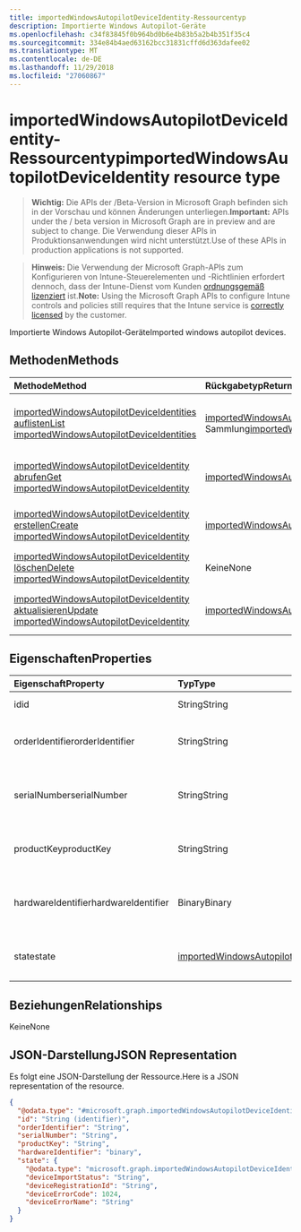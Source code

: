 ```yaml
---
title: importedWindowsAutopilotDeviceIdentity-Ressourcentyp
description: Importierte Windows Autopilot-Geräte
ms.openlocfilehash: c34f83845f0b964bd0b6e4b83b5a2b4b351f35c4
ms.sourcegitcommit: 334e84b4aed63162bcc31831cffd6d363dafee02
ms.translationtype: MT
ms.contentlocale: de-DE
ms.lasthandoff: 11/29/2018
ms.locfileid: "27060867"
---
```

# <a name="importedwindowsautopilotdeviceidentity-resource-type"></a><span data-ttu-id="b338c-103">importedWindowsAutopilotDeviceIdentity-Ressourcentyp</span><span class="sxs-lookup"><span data-stu-id="b338c-103">importedWindowsAutopilotDeviceIdentity resource type</span></span>

> <span data-ttu-id="b338c-104">**Wichtig:** Die APIs der /Beta-Version in Microsoft Graph befinden sich in der Vorschau und können Änderungen unterliegen.</span><span class="sxs-lookup"><span data-stu-id="b338c-104">**Important:** APIs under the / beta version in Microsoft Graph are in preview and are subject to change.</span></span> <span data-ttu-id="b338c-105">Die Verwendung dieser APIs in Produktionsanwendungen wird nicht unterstützt.</span><span class="sxs-lookup"><span data-stu-id="b338c-105">Use of these APIs in production applications is not supported.</span></span>

> <span data-ttu-id="b338c-106">**Hinweis:** Die Verwendung der Microsoft Graph-APIs zum Konfigurieren von Intune-Steuerelementen und -Richtlinien erfordert dennoch, dass der Intune-Dienst vom Kunden [ordnungsgemäß lizenziert](https://go.microsoft.com/fwlink/?linkid=839381) ist.</span><span class="sxs-lookup"><span data-stu-id="b338c-106">**Note:** Using the Microsoft Graph APIs to configure Intune controls and policies still requires that the Intune service is [correctly licensed](https://go.microsoft.com/fwlink/?linkid=839381) by the customer.</span></span>

<span data-ttu-id="b338c-107">Importierte Windows Autopilot-Geräte</span><span class="sxs-lookup"><span data-stu-id="b338c-107">Imported windows autopilot devices.</span></span>
## <a name="methods"></a><span data-ttu-id="b338c-108">Methoden</span><span class="sxs-lookup"><span data-stu-id="b338c-108">Methods</span></span>
|<span data-ttu-id="b338c-109">Methode</span><span class="sxs-lookup"><span data-stu-id="b338c-109">Method</span></span>|<span data-ttu-id="b338c-110">Rückgabetyp</span><span class="sxs-lookup"><span data-stu-id="b338c-110">Return Type</span></span>|<span data-ttu-id="b338c-111">Beschreibung</span><span class="sxs-lookup"><span data-stu-id="b338c-111">Description</span></span>|
|:---|:---|:---|
|[<span data-ttu-id="b338c-112">importedWindowsAutopilotDeviceIdentities auflisten</span><span class="sxs-lookup"><span data-stu-id="b338c-112">List importedWindowsAutopilotDeviceIdentities</span></span>](../api/intune-enrollment-importedwindowsautopilotdeviceidentity-list.md)|<span data-ttu-id="b338c-113">[importedWindowsAutopilotDeviceIdentity](../resources/intune-enrollment-importedwindowsautopilotdeviceidentity.md)-Sammlung</span><span class="sxs-lookup"><span data-stu-id="b338c-113">[importedWindowsAutopilotDeviceIdentity](../resources/intune-enrollment-importedwindowsautopilotdeviceidentity.md) collection</span></span>|<span data-ttu-id="b338c-114">Auflisten von Eigenschaften und Beziehungen der [importedWindowsAutopilotDeviceIdentity](../resources/intune-enrollment-importedwindowsautopilotdeviceidentity.md)-Objekte.</span><span class="sxs-lookup"><span data-stu-id="b338c-114">List properties and relationships of the [importedWindowsAutopilotDeviceIdentity](../resources/intune-enrollment-importedwindowsautopilotdeviceidentity.md) objects.</span></span>|
|[<span data-ttu-id="b338c-115">importedWindowsAutopilotDeviceIdentity abrufen</span><span class="sxs-lookup"><span data-stu-id="b338c-115">Get importedWindowsAutopilotDeviceIdentity</span></span>](../api/intune-enrollment-importedwindowsautopilotdeviceidentity-get.md)|[<span data-ttu-id="b338c-116">importedWindowsAutopilotDeviceIdentity</span><span class="sxs-lookup"><span data-stu-id="b338c-116">importedWindowsAutopilotDeviceIdentity</span></span>](../resources/intune-enrollment-importedwindowsautopilotdeviceidentity.md)|<span data-ttu-id="b338c-117">Lesen von Eigenschaften und Beziehungen des [importedWindowsAutopilotDeviceIdentity](../resources/intune-enrollment-importedwindowsautopilotdeviceidentity.md)-Objekts.</span><span class="sxs-lookup"><span data-stu-id="b338c-117">Read properties and relationships of the [importedWindowsAutopilotDeviceIdentity](../resources/intune-enrollment-importedwindowsautopilotdeviceidentity.md) object.</span></span>|
|[<span data-ttu-id="b338c-118">importedWindowsAutopilotDeviceIdentity erstellen</span><span class="sxs-lookup"><span data-stu-id="b338c-118">Create importedWindowsAutopilotDeviceIdentity</span></span>](../api/intune-enrollment-importedwindowsautopilotdeviceidentity-create.md)|[<span data-ttu-id="b338c-119">importedWindowsAutopilotDeviceIdentity</span><span class="sxs-lookup"><span data-stu-id="b338c-119">importedWindowsAutopilotDeviceIdentity</span></span>](../resources/intune-enrollment-importedwindowsautopilotdeviceidentity.md)|<span data-ttu-id="b338c-120">Erstellen eines neuen [importedWindowsAutopilotDeviceIdentity](../resources/intune-enrollment-importedwindowsautopilotdeviceidentity.md)-Objekts.</span><span class="sxs-lookup"><span data-stu-id="b338c-120">Create a new [importedWindowsAutopilotDeviceIdentity](../resources/intune-enrollment-importedwindowsautopilotdeviceidentity.md) object.</span></span>|
|[<span data-ttu-id="b338c-121">importedWindowsAutopilotDeviceIdentity löschen</span><span class="sxs-lookup"><span data-stu-id="b338c-121">Delete importedWindowsAutopilotDeviceIdentity</span></span>](../api/intune-enrollment-importedwindowsautopilotdeviceidentity-delete.md)|<span data-ttu-id="b338c-122">Keine</span><span class="sxs-lookup"><span data-stu-id="b338c-122">None</span></span>|<span data-ttu-id="b338c-123">Löscht eine [importedWindowsAutopilotDeviceIdentity](../resources/intune-enrollment-importedwindowsautopilotdeviceidentity.md)</span><span class="sxs-lookup"><span data-stu-id="b338c-123">Deletes a [importedWindowsAutopilotDeviceIdentity](../resources/intune-enrollment-importedwindowsautopilotdeviceidentity.md).</span></span>|
|[<span data-ttu-id="b338c-124">importedWindowsAutopilotDeviceIdentity aktualisieren</span><span class="sxs-lookup"><span data-stu-id="b338c-124">Update importedWindowsAutopilotDeviceIdentity</span></span>](../api/intune-enrollment-importedwindowsautopilotdeviceidentity-update.md)|[<span data-ttu-id="b338c-125">importedWindowsAutopilotDeviceIdentity</span><span class="sxs-lookup"><span data-stu-id="b338c-125">importedWindowsAutopilotDeviceIdentity</span></span>](../resources/intune-enrollment-importedwindowsautopilotdeviceidentity.md)|<span data-ttu-id="b338c-126">Aktualisieren der Eigenschaften eines [importedWindowsAutopilotDeviceIdentity](../resources/intune-enrollment-importedwindowsautopilotdeviceidentity.md)-Objekts.</span><span class="sxs-lookup"><span data-stu-id="b338c-126">Update the properties of a [importedWindowsAutopilotDeviceIdentity](../resources/intune-enrollment-importedwindowsautopilotdeviceidentity.md) object.</span></span>|

## <a name="properties"></a><span data-ttu-id="b338c-127">Eigenschaften</span><span class="sxs-lookup"><span data-stu-id="b338c-127">Properties</span></span>
|<span data-ttu-id="b338c-128">Eigenschaft</span><span class="sxs-lookup"><span data-stu-id="b338c-128">Property</span></span>|<span data-ttu-id="b338c-129">Typ</span><span class="sxs-lookup"><span data-stu-id="b338c-129">Type</span></span>|<span data-ttu-id="b338c-130">Beschreibung</span><span class="sxs-lookup"><span data-stu-id="b338c-130">Description</span></span>|
|:---|:---|:---|
|<span data-ttu-id="b338c-131">id</span><span class="sxs-lookup"><span data-stu-id="b338c-131">id</span></span>|<span data-ttu-id="b338c-132">String</span><span class="sxs-lookup"><span data-stu-id="b338c-132">String</span></span>|<span data-ttu-id="b338c-133">GUID des Objekts</span><span class="sxs-lookup"><span data-stu-id="b338c-133">The GUID for the object</span></span>|
|<span data-ttu-id="b338c-134">orderIdentifier</span><span class="sxs-lookup"><span data-stu-id="b338c-134">orderIdentifier</span></span>|<span data-ttu-id="b338c-135">String</span><span class="sxs-lookup"><span data-stu-id="b338c-135">String</span></span>|<span data-ttu-id="b338c-136">Auftrags-ID des Windows AutoPilot-Geräts</span><span class="sxs-lookup"><span data-stu-id="b338c-136">Order Id of the Windows autopilot device.</span></span>|
|<span data-ttu-id="b338c-137">serialNumber</span><span class="sxs-lookup"><span data-stu-id="b338c-137">serialNumber</span></span>|<span data-ttu-id="b338c-138">String</span><span class="sxs-lookup"><span data-stu-id="b338c-138">String</span></span>|<span data-ttu-id="b338c-139">Seriennummer des Windows AutoPilot-Geräts</span><span class="sxs-lookup"><span data-stu-id="b338c-139">Serial number of the Windows autopilot device.</span></span>|
|<span data-ttu-id="b338c-140">productKey</span><span class="sxs-lookup"><span data-stu-id="b338c-140">productKey</span></span>|<span data-ttu-id="b338c-141">String</span><span class="sxs-lookup"><span data-stu-id="b338c-141">String</span></span>|<span data-ttu-id="b338c-142">Product Key des Windows AutoPilot-Geräts</span><span class="sxs-lookup"><span data-stu-id="b338c-142">Product Key of the Windows autopilot device.</span></span>|
|<span data-ttu-id="b338c-143">hardwareIdentifier</span><span class="sxs-lookup"><span data-stu-id="b338c-143">hardwareIdentifier</span></span>|<span data-ttu-id="b338c-144">Binary</span><span class="sxs-lookup"><span data-stu-id="b338c-144">Binary</span></span>|<span data-ttu-id="b338c-145">Hardware-Blob des Windows AutoPilot-Geräts</span><span class="sxs-lookup"><span data-stu-id="b338c-145">Hardware Blob of the Windows autopilot device.</span></span>|
|<span data-ttu-id="b338c-146">state</span><span class="sxs-lookup"><span data-stu-id="b338c-146">state</span></span>|[<span data-ttu-id="b338c-147">importedWindowsAutopilotDeviceIdentityState</span><span class="sxs-lookup"><span data-stu-id="b338c-147">importedWindowsAutopilotDeviceIdentityState</span></span>](../resources/intune-enrollment-importedwindowsautopilotdeviceidentitystate.md)|<span data-ttu-id="b338c-148">Aktueller Status des importierten Geräts</span><span class="sxs-lookup"><span data-stu-id="b338c-148">Current state of the imported device.</span></span>|

## <a name="relationships"></a><span data-ttu-id="b338c-149">Beziehungen</span><span class="sxs-lookup"><span data-stu-id="b338c-149">Relationships</span></span>
<span data-ttu-id="b338c-150">Keine</span><span class="sxs-lookup"><span data-stu-id="b338c-150">None</span></span>
## <a name="json-representation"></a><span data-ttu-id="b338c-151">JSON-Darstellung</span><span class="sxs-lookup"><span data-stu-id="b338c-151">JSON Representation</span></span>
<span data-ttu-id="b338c-152">Es folgt eine JSON-Darstellung der Ressource.</span><span class="sxs-lookup"><span data-stu-id="b338c-152">Here is a JSON representation of the resource.</span></span>
<!-- {
  "blockType": "resource",
  "keyProperty": "id",
  "@odata.type": "microsoft.graph.importedWindowsAutopilotDeviceIdentity"
}
-->
``` json
{
  "@odata.type": "#microsoft.graph.importedWindowsAutopilotDeviceIdentity",
  "id": "String (identifier)",
  "orderIdentifier": "String",
  "serialNumber": "String",
  "productKey": "String",
  "hardwareIdentifier": "binary",
  "state": {
    "@odata.type": "microsoft.graph.importedWindowsAutopilotDeviceIdentityState",
    "deviceImportStatus": "String",
    "deviceRegistrationId": "String",
    "deviceErrorCode": 1024,
    "deviceErrorName": "String"
  }
}
```





